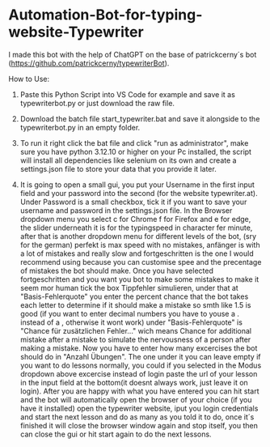 # Automation-Bot-for-typing-website-Typewriter
I made this bot with the help of ChatGPT on the base of patrickcerny´s bot (https://github.com/patrickcerny/typewriterBot).



How to Use: 
1. Paste this Python Script into VS Code for example and save it as typewriterbot.py or just download the raw file.
   
2. Download the batch file start_typewriter.bat and save it alongside to the typewriterbot.py in an empty folder.
   
3. To run it right click the bat file and click "run as administrator", make sure you have python 3.12.10 or higher on your Pc installed, the script will install all dependencies like selenium on its own and create a settings.json file to store your data that you provide it later.
   
4. It is going to open a small gui, you put your Username in the first input field and your password into the second (for the website typewriter.at). Under Password is a small checkbox, tick it if you want to save your username and password in the settings.json file. In the Browser dropdown menu you select c for Chrome f for Firefox and e for edge, the slider underneath it is for the typingspeed in character fer minute, after that is another dropdown menu for different levels of the bot, (sry for the german) perfekt is max speed with no mistakes, anfänger is with a lot of mistakes and really slow and fortgeschritten is the one I would recommend using because you can customise spee and the precentage of mistakes the bot should make. Once you have selected fortgeschritten and you want you bot to make some mistakes to make it seem mor human tick the box Tippfehler simulieren, under that at "Basis-Fehlerquote" you enter the percent chance that the bot takes each letter to determine if it should make a mistake so smth like 1.5 is good (if you want to enter decimal numbers you have to youse a . instead of a , otherwise it wont work) under "Basis-Fehlerquote" is "Chance für zusätzlichen Fehler..." wich means Chance for additional mistake after a mistake to simulate the nervousness of a person after making a mistake. Now you have to enter how many excercises the bot should do in "Anzahl Übungen". The one under it you can leave empty if you want to do lessons normally, you could if you selected in the Modus dropdown above excercise instead of login paste the url of your lesson in the input field at the bottom(it doesnt always work, just leave it on login). After you are happy with what you have entered you can hit start and the bot will automatically open the browser of your choice (if you have it installed) open the typewriter website, iput you login credentials and start the next lesson and do as many as you told it to do, once it´s finished it will close the browser window again and stop itself, you then can close the gui or hit start again to do the next lessons.

